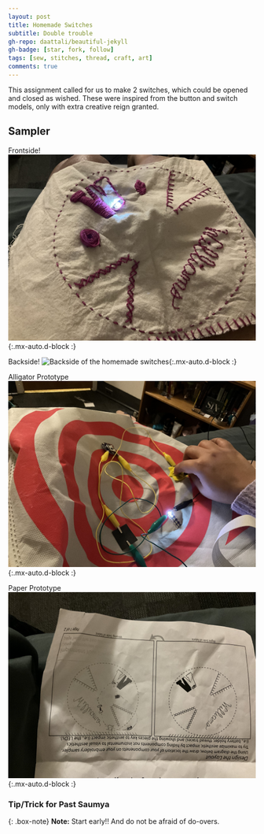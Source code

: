 ```yaml
---
layout: post
title: Homemade Switches
subtitle: Double trouble
gh-repo: daattali/beautiful-jekyll
gh-badge: [star, fork, follow]
tags: [sew, stitches, thread, craft, art]
comments: true
---
```

This assignment called for us to make 2 switches, which could be opened and closed as wished. These were inspired from the button and switch models, only with extra creative reign granted. 

## **Sampler**

Frontside!
![Frontside of the homemade switches](https://github.com/Saumya-x/Saumya-x.github.io/blob/master/assets/img/E8E31128-089E-4844-BD96-A4EE9EEB334B.jpeg?raw=true){:.mx-auto.d-block :}

Backside!
![Backside of the homemade switches](https://github.com/Saumya-x/Saumya-x.github.io/blob/master/assets/img/57079AD0-03BE-45D5-A4A4-98F7B47C66C6.jpeg?raw=true){:.mx-auto.d-block :}

Alligator Prototype
![alligator proto of the homemade switches](https://github.com/Saumya-x/Saumya-x.github.io/blob/master/assets/img/08A27B98-2016-4692-8E84-D75BBA0458CA.jpeg?raw=true){:.mx-auto.d-block :}

Paper Prototype
![paper proto of the homemade switches](https://github.com/Saumya-x/Saumya-x.github.io/blob/master/assets/img/DC2BA932-CE52-4D98-85BC-575172474F85.jpeg?raw=true){:.mx-auto.d-block :}

### Tip/Trick for Past Saumya

{: .box-note}
**Note:** Start early!! And do not be afraid of do-overs.
